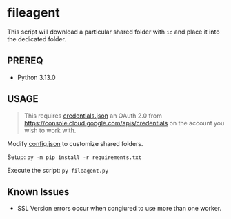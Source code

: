 # fileagent

This script will download a particular shared folder with `id` and place it into the dedicated folder.

## PREREQ
* Python 3.13.0

## USAGE

> This requires [credentials.json](./credentials.json) an OAuth 2.0 from https://console.cloud.google.com/apis/credentials on the account you wish to work with.

Modify [config.json](./config.json) to customize shared folders.

Setup: `py -m pip install -r requirements.txt`

Execute the script: `py fileagent.py`

## Known Issues

* SSL Version errors occur when congiured to use more than one worker.
